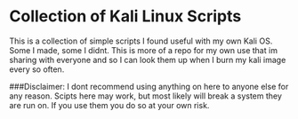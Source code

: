 # Collection of Kali Linux Scripts

This is a collection of simple scripts I found useful with my own Kali OS. Some I made, some I didnt. This is more of a repo for my own use that im sharing with everyone and so I can look them up when I burn my kali image every so often.

###Disclaimer: I dont recommend using anything on here to anyone else for any reason. Scipts here may work, but most likely will break a system they are run on. If you use them you do so at your own risk.
